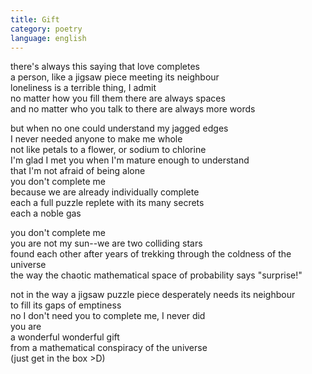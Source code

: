 ```yaml
---
title: Gift
category: poetry
language: english
---
```


there's always this saying that love completes  
a person, like a jigsaw piece meeting its neighbour  
loneliness is a terrible thing, I admit  
no matter how you fill them there are always spaces  
and no matter who you talk to there are always more words  

but when no one could understand my jagged edges  
I never needed anyone to make me whole  
not like petals to a flower, or sodium to chlorine  
I'm glad I met you when I'm mature enough to understand  
that I'm not afraid of being alone  
you don't complete me  
because we are already individually complete  
each a full puzzle replete with its many secrets  
each a noble gas  

you don't complete me  
you are not my sun--we are two colliding stars  
found each other after years of trekking through the coldness of the universe  
the way the chaotic mathematical space of probability says "surprise!"  

not in the way a jigsaw puzzle piece desperately needs its neighbour  
to fill its gaps of emptiness  
no I don't need you to complete me, I never did  
you are  
a wonderful wonderful gift  
from a mathematical conspiracy of the universe  
(just get in the box >D)  